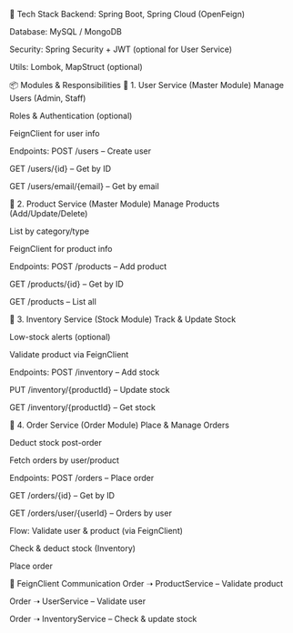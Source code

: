 🧩 Tech Stack
Backend: Spring Boot, Spring Cloud (OpenFeign)


Database: MySQL / MongoDB


Security: Spring Security + JWT (optional for User Service)


Utils: Lombok, MapStruct (optional)



📦 Modules & Responsibilities
🔹 1. User Service (Master Module)
Manage Users (Admin, Staff)


Roles & Authentication (optional)


FeignClient for user info


Endpoints:
POST /users – Create user


GET /users/{id} – Get by ID


GET /users/email/{email} – Get by email



🔹 2. Product Service (Master Module)
Manage Products (Add/Update/Delete)


List by category/type


FeignClient for product info


Endpoints:
POST /products – Add product


GET /products/{id} – Get by ID


GET /products – List all



🔹 3. Inventory Service (Stock Module)
Track & Update Stock


Low-stock alerts (optional)


Validate product via FeignClient


Endpoints:
POST /inventory – Add stock


PUT /inventory/{productId} – Update stock


GET /inventory/{productId} – Get stock



🔹 4. Order Service (Order Module)
Place & Manage Orders


Deduct stock post-order


Fetch orders by user/product


Endpoints:
POST /orders – Place order


GET /orders/{id} – Get by ID


GET /orders/user/{userId} – Orders by user


Flow:
Validate user & product (via FeignClient)


Check & deduct stock (Inventory)


Place order



🔄 FeignClient Communication
Order ➝ ProductService – Validate product


Order ➝ UserService – Validate user


Order ➝ InventoryService – Check & update stock
